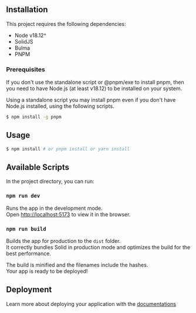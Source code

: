 ## Installation

This project requires the following dependencies:
- Node v18.12^
- SolidJS
- Bulma
- PNPM

### Prerequisites
If you don't use the standalone script or @pnpm/exe to install pnpm, then you need to have Node.js (at least v18.12) to be installed on your system.

Using a standalone script you may install pnpm even if you don't have Node.js installed, using the following scripts.

```bash
$ npm install -g pnpm
```

## Usage

```bash
$ npm install # or pnpm install or yarn install
```

## Available Scripts

In the project directory, you can run:

### `npm run dev`

Runs the app in the development mode.<br>
Open [http://localhost:5173](http://localhost:5173) to view it in the browser.

### `npm run build`

Builds the app for production to the `dist` folder.<br>
It correctly bundles Solid in production mode and optimizes the build for the best performance.

The build is minified and the filenames include the hashes.<br>
Your app is ready to be deployed!

## Deployment

Learn more about deploying your application with the [documentations](https://vitejs.dev/guide/static-deploy.html)

